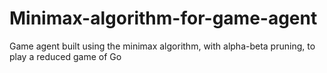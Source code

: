 # Minimax-algorithm-for-game-agent
Game agent built using the minimax algorithm, with alpha-beta pruning, to play a reduced game of Go
